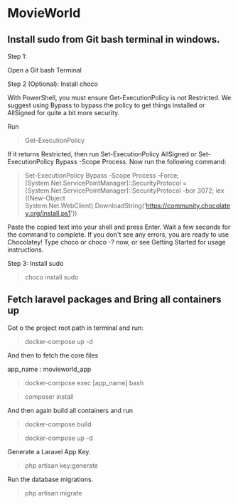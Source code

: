 # MovieWorld

## Install sudo from Git bash terminal in windows.

Step 1:

Open a Git bash Terminal

Step 2 (Optional): Install choco

With PowerShell, you must ensure Get-ExecutionPolicy is not Restricted. We suggest using Bypass to bypass the policy to get things installed or AllSigned for quite a bit more security.

Run
>Get-ExecutionPolicy

If it returns Restricted, then run Set-ExecutionPolicy AllSigned or Set-ExecutionPolicy Bypass -Scope Process.
Now run the following command:

>Set-ExecutionPolicy Bypass -Scope Process -Force; [System.Net.ServicePointManager]::SecurityProtocol = [System.Net.ServicePointManager]::SecurityProtocol -bor 3072; iex ((New-Object System.Net.WebClient).DownloadString('https://community.chocolatey.org/install.ps1'))

Paste the copied text into your shell and press Enter.
Wait a few seconds for the command to complete.
If you don't see any errors, you are ready to use Chocolatey! Type choco or choco -? now, or see Getting Started for usage instructions.

Step 3: Install sudo

> choco install sudo

## Fetch laravel packages and Bring all containers up

Got o the project root path in terminal and run:

> docker-compose up -d

And then to fetch the core files

app_name : movieworld_app
> docker-compose exec [app_name] bash

> composer install

And then again build all containers and run

> docker-compose build

> docker-compose up -d

Generate a Laravel App Key.
> php artisan key:generate


Run the database migrations.
>php artisan migrate

